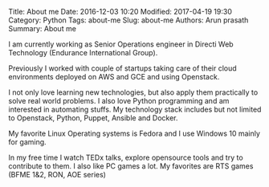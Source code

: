 Title: About me
Date: 2016-12-03 10:20
Modified: 2017-04-19 19:30
Category: Python
Tags: about-me
Slug: about-me
Authors: Arun prasath
Summary: About me

I am currently working as Senior Operations engineer in Directi Web Technology (Endurance International Group).

Previously I worked with couple of startups taking care of their cloud environments deployed on AWS and GCE and using Openstack.

I not only love learning new technologies, but also apply them practically to solve real world problems. I also love Python programming and am interested in automating stuffs.
My technology stack includes but not limited to Openstack, Python, Puppet, Ansible and Docker.

My favorite Linux Operating systems is Fedora and I use Windows 10 mainly for gaming.

In my free time I watch TEDx talks, explore opensource tools and try to contribute to them. I also like PC games a lot. My favorites are RTS games (BFME 1&2, RON, AOE series)
